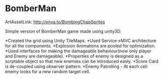 # BomberMan

ArtAssetLink: http://enva.to/BombingChapSprites

Simple version of BomberMan game made using unity3D.

*Created the grid using Unity TileMaps.
*Used Service->MVC architecture for all the components.
*Explosion Animations are pooled for optimization.
*Used interfaces for making the damageable behaviour(now only player and Enemy are damageable).
*Properties of enemy is designed as a scrptable object so that new enemies can be introduced easly.
*Score Card is de-coupled using observer pattern.
*Enemy Patrolling - At each cell enemy looks for a new random target cell.
